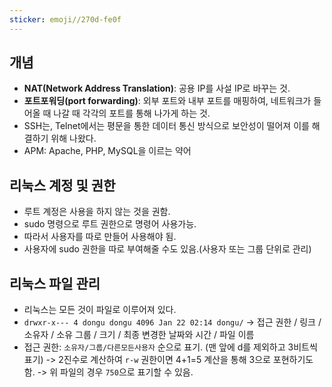 ```yaml
---
sticker: emoji//270d-fe0f
---
```

## 개념

- **NAT(Network Address Translation)**: 공용 IP를 사설 IP로 바꾸는 것.
- **포트포워딩(port forwarding)**: 외부 포트와 내부 포트를 매핑하여, 네트워크가 들어올 때 나갈 때 각각의 포트를 통해 나가게 하는 것.
- SSH는, Telnet에서는 평문을 통한 데이터 통신 방식으로 보안성이 떨어져 이를 해결하기 위해 나왔다.
- APM: Apache, PHP, MySQL을 이르는 약어
## 리눅스 계정 및 권한

- 루트 계정은 사용을 하지 않는 것을 권함.
- sudo 명령으로 루트 권한으로 명령어 사용가능.
- 따라서 사용자를 따로 만들어 사용해야 됨.
- 사용자에 sudo 권한을 따로 부여해줄 수도 있음.(사용자 또는 그룹 단위로 관리)

## 리눅스 파일 관리

- 리눅스는 모든 것이 파일로 이루어져 있다.
- `drwxr-x--- 4 dongu dongu 4096 Jan 22 02:14 dongu/` 
	-> 접근 권한 / 링크 / 소유자 / 소유 그룹 / 크기 / 최종 변경한 날짜와 시간 / 파일 이름
- 접근 권한: `소유자/그룹/다른모든사용자` 순으로 표기. (맨 앞에 d를 제외하고 3비트씩 표기)
	-> 2진수로 계산하여 `r-w` 권한이면 4+1=5 계산을 통해 3으로 포현하기도 함.
	-> 위 파일의 경우 `750`으로 표기할 수 있음.